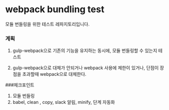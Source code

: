  webpack bundling test
=============================
모듈 번들링을 위한 테스트 레파지토리입니다. 
 
### 계획
1. gulp-webpack으로 기존의 기능을 유지하는 동시에, 모듈 번들링할 수 있는지 테스트

2. gulp-webpack으로 대체가 안되거나 webpack 사용에 제한이 있거나, 단점이 장점을 초과할때 webpack으로 대체한다. 
    
###체크포인트 
1. 모듈 번들링 
2. babel, clean , copy, slack 알림, minify, 단계 자동화